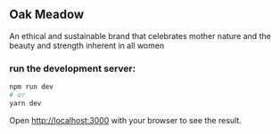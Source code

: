 ## Oak Meadow
An ethical and sustainable brand that celebrates mother nature and the beauty and strength inherent in all women


### run the development server:

```bash
npm run dev
# or
yarn dev
```

Open [http://localhost:3000](http://localhost:3000) with your browser to see the result.

